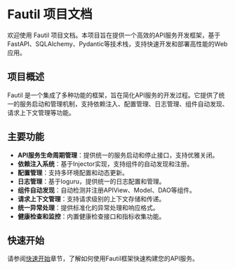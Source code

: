# Fautil 项目文档

欢迎使用 Fautil 项目文档。本项目旨在提供一个高效的API服务开发框架，基于FastAPI、SQLAlchemy、Pydantic等技术栈，支持快速开发和部署高性能的Web应用。

## 项目概述

Fautil 是一个集成了多种功能的框架，旨在简化API服务的开发过程。它提供了统一的服务启动和管理机制，支持依赖注入、配置管理、日志管理、组件自动发现、请求上下文管理等功能。

## 主要功能

- **API服务生命周期管理**：提供统一的服务启动和停止接口，支持优雅关闭。
- **依赖注入系统**：基于Injector实现，支持组件的自动发现和注册。
- **配置管理**：支持多环境配置和动态更新。
- **日志管理**：基于loguru，提供统一的日志配置和管理。
- **组件自动发现**：自动检测并注册APIView、Model、DAO等组件。
- **请求上下文管理**：支持请求级别的上下文存储和传递。
- **统一异常处理**：提供标准化的异常处理和响应格式。
- **健康检查和监控**：内置健康检查接口和指标收集功能。

## 快速开始

请参阅[快速开始](getting-started.md)章节，了解如何使用Fautil框架快速构建您的API服务。
